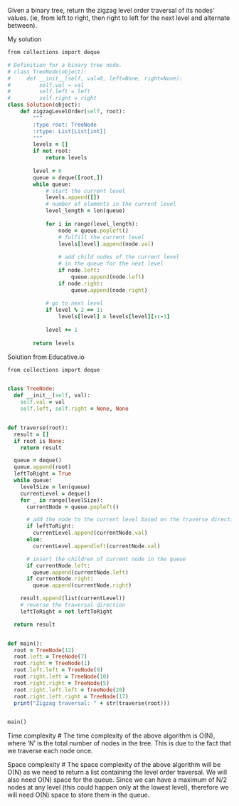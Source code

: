 Given a binary tree, return the zigzag level order traversal of its nodes' values. (ie, from left to right, then right to left for the next level and alternate between).

My solution

```ruby
from collections import deque

# Definition for a binary tree node.
# class TreeNode(object):
#     def __init__(self, val=0, left=None, right=None):
#         self.val = val
#         self.left = left
#         self.right = right
class Solution(object):
    def zigzagLevelOrder(self, root):
        """
        :type root: TreeNode
        :rtype: List[List[int]]
        """
        levels = []
        if not root:
            return levels
        
        level = 0
        queue = deque([root,])
        while queue:
            # start the current level
            levels.append([])
            # number of elements in the current level 
            level_length = len(queue)
            
            for i in range(level_length):
                node = queue.popleft()
                # fulfill the current level
                levels[level].append(node.val)
                
                # add child nodes of the current level
                # in the queue for the next level
                if node.left:
                    queue.append(node.left)
                if node.right:
                    queue.append(node.right)
            
            # go to next level
            if level % 2 == 1:
                levels[level] = levels[level][::-1]
            
            level += 1
        
        return levels
```

Solution from Educative.io

```ruby
from collections import deque


class TreeNode:
  def __init__(self, val):
    self.val = val
    self.left, self.right = None, None


def traverse(root):
  result = []
  if root is None:
    return result

  queue = deque()
  queue.append(root)
  leftToRight = True
  while queue:
    levelSize = len(queue)
    currentLevel = deque()
    for _ in range(levelSize):
      currentNode = queue.popleft()

      # add the node to the current level based on the traverse direction
      if leftToRight:
        currentLevel.append(currentNode.val)
      else:
        currentLevel.appendleft(currentNode.val)

      # insert the children of current node in the queue
      if currentNode.left:
        queue.append(currentNode.left)
      if currentNode.right:
        queue.append(currentNode.right)

    result.append(list(currentLevel))
    # reverse the traversal direction
    leftToRight = not leftToRight

  return result


def main():
  root = TreeNode(12)
  root.left = TreeNode(7)
  root.right = TreeNode(1)
  root.left.left = TreeNode(9)
  root.right.left = TreeNode(10)
  root.right.right = TreeNode(5)
  root.right.left.left = TreeNode(20)
  root.right.left.right = TreeNode(17)
  print("Zigzag traversal: " + str(traverse(root)))


main()
```

Time complexity #
The time complexity of the above algorithm is O(N), where ‘N’ is the total number of nodes in the tree. This is due to the fact that we traverse each node once.

Space complexity #
The space complexity of the above algorithm will be O(N) as we need to return a list containing the level order traversal. We will also need O(N) space for the queue. Since we can have a maximum of N/2 nodes at any level (this could happen only at the lowest level), therefore we will need O(N) space to store them in the queue.
